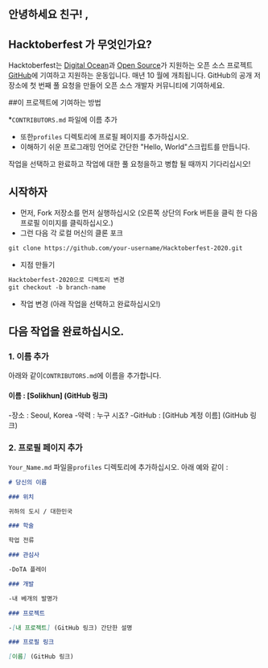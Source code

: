 ## 안녕하세요 친구! ,
## Hacktoberfest 가 무엇인가요?
Hacktoberfest는 [Digital Ocean](https://hacktoberfest.digitalocean.com/)과 [Open Source](https://github.com/open-source)가 지원하는 오픈 소스 프로젝트 [GitHub](https://github.com/blog/2433-celebrate-open-source-this-october-with-hacktoberfest)에 기여하고 지원하는 운동입니다. 매년 10 월에 개최됩니다. GitHub의 공개 저장소에 첫 번째 풀 요청을 만들어 오픈 소스 개발자 커뮤니티에 기여하세요.

##이 프로젝트에 기여하는 방법

*`CONTRIBUTORS.md` 파일에 이름 추가
* 또한`profiles` 디렉토리에 프로필 페이지를 추가하십시오.
* 이해하기 쉬운 프로그래밍 언어로 간단한 "Hello, World"스크립트를 만듭니다.

작업을 선택하고 완료하고 작업에 대한 풀 요청을하고 병합 될 때까지 기다리십시오!

## 시작하자
* 먼저, Fork 저장소를 먼저 실행하십시오 (오른쪽 상단의 Fork 버튼을 클릭 한 다음 프로필 이미지를 클릭하십시오.)
* 그런 다음 각 로컬 머신의 클론 포크

```markdown
git clone https://github.com/your-username/Hacktoberfest-2020.git
```

* 지점 만들기

```markdown
Hacktoberfest-2020으로 디렉토리 변경
git checkout -b branch-name
```

* 작업 변경 (아래 작업을 선택하고 완료하십시오!)
## 다음 작업을 완료하십시오.
### 1. 이름 추가
아래와 같이`CONTRIBUTORS.md`에 이름을 추가합니다.
#### 이름 : [Solikhun] (GitHub 링크)
-장소 : Seoul, Korea
-약력 : 누구 시죠?
-GitHub : [GitHub 계정 이름] (GitHub 링크)

### 2. 프로필 페이지 추가
`Your_Name.md` 파일을`profiles` 디렉토리에 추가하십시오. 아래 예와 같이 :

```markdown
# 당신의 이름

### 위치

귀하의 도시 / 대한민국

### 학술

학업 전류

### 관심사

-DoTA 플레이

### 개발

-내 베개의 발명가

### 프로젝트

-[내 프로젝트] (GitHub 링크) 간단한 설명

### 프로필 링크

[이름] (GitHub 링크)
```